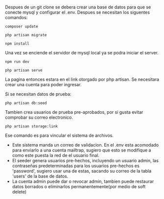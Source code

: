 Despues de un git clone se debera crear una base de datos para que se conecte mysql y configurar el .env. Despues se necesitan los siguentes comandos:
```
composer update
```
```
php artisan migrate
```
```
npm install
```
Una vez se enciende el servidor de mysql local ya se podra iniciar el server.

```
npm run dev
```
```
php artisan serve
```

La pagina entonces estara en el link otorgado por php artisan.
Se necesitara crear una cuenta para poder ingresar.

Si se necesitan datos de prueba:
```
php artisan db:seed
```

Tambien crea usuarios de prueba pre-aprobados, por si gusta evitar comprobar su correo electronico.

```
php artisan storage:link
```

Ese comando es para vincular el sistema de archivos. 

+ Este sistema manda un correo de validacion. En el .env esta acomodado para enviarlo a una cuenta mailtrap, sugiero que esto se modifique a como este puesta la red de el usuario final.
+ El seeder genera usuarios pre-hechos, incluyendo un usuario admin, las contraseñas predeterminadas para los usuarios pre-hechos es 'password', sugiero usar una de estas, sacando su correo de la tabla 'users' de la base de datos.
+ La cuenta admin puede dar o revocar admin, tambien puede restaurar datos borrados o eliminarlos permanentemente(por medio de soft delete)
